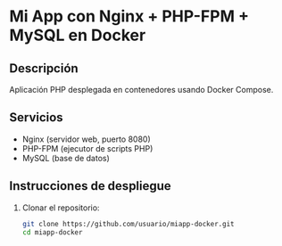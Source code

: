 
# Mi App con Nginx + PHP-FPM + MySQL en Docker

## Descripción
Aplicación PHP desplegada en contenedores usando Docker Compose.

## Servicios
- Nginx (servidor web, puerto 8080)
- PHP-FPM (ejecutor de scripts PHP)
- MySQL (base de datos)

## Instrucciones de despliegue
1. Clonar el repositorio:
   ```bash
   git clone https://github.com/usuario/miapp-docker.git
   cd miapp-docker
